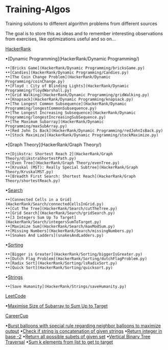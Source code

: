 # Training-Algos
Training solutions to different algorithm problems from different sources

The goal is to store this as ideas and to remember interesting observations from exercises, like optimizations useful and so on...

[HackerRank](HackerRank/)

  •[Dynamic Programming](HackerRank/Dynamic Programming/)

    ••[Bricks Game](HackerRank/Dynamic Programming/bricksGame.py)
    ••[Candies](HackerRank/Dynamic Programming/Candies.py)
    ••[The Coin Change Problem](HackerRank/Dynamic Programming/coinChange.py)
    ••[Floyd : City of Blinding Lights](HackerRank/Dynamic Programming/floydWarshall.py)
    ••[Grid Walking](HackerRank/Dynamic Programming/gridWalking.py)
    ••[Knapsack](HackerRank/Dynamic Programming/knapsack.py)
    ••[The Longest Common Subsequence](HackerRank/Dynamic Programming/longestCommonSubsequence.py)
    ••[The Longest Increasing Subsequence](HackerRank/Dynamic Programming/longestIncreasingSubSequence.py)
    ••[The Maximum Subarray](HackerRank/Dynamic Programming/maxSubArray.py)
    ••[Red John Is Back](HackerRank/Dynamic Programming/redJohnIsBack.py)
    ••[Stock Maximize](HackerRank/Dynamic Programming/stockMaximize.py)

  •[Graph Theory](HackerRank/Graph Theory/)

    ••[Djikstra: Shortest Reach 2](HackerRank/Graph Theory/djikstraShortestPath.py)
    ••[Even Tree](HackerRank/Graph Theory/evenTree.py)
    ••[Kruskal (MST): Really Special Subtree](HackerRank/Graph Theory/KruskalMST.py)
    ••[Breadth First Search: Shortest Reach](HackerRank/Graph Theory/shortestReach.py)

  •[Search](HackerRank/Search/)

    ••[Connected Cells in a Grid](HackerRank/Search/connectedCellsInGrid.py)
    ••[Cut The Tree](HackerRank/Search/cutTheTree.py)
    ••[Grid Search](HackerRank/Search/gridSearch.py)
    ••[3 Integers Sum Up To Target](HackerRank/Search/integersSumToTarget.py)
    ••[Maximize Sum](HackerRank/Search/maxModSum.py)
    ••[Missing Numbers](HackerRank/Search/missingNumbers.py)
    ••[Snakes And Ladders](snakesAndLadders.py)

  •[Sorting](HackerRank/Sorting/)

    ••[Bigger is Greater](HackerRank/Sorting/biggerIsGreater.py)
    ••[Dutch Flag Problem](HackerRank/Sorting/dutchFlagProblem.py)
    ••[Radix Sort](HackerRank/Sorting/lsRadixSort.py)
    ••[Quick Sort](HackerRank/Sorting/quicksort.py)

  •[Strings](HackerRank/Strings/)

    ••[Save Humanity](HackerRank/Strings/saveHumanity.py)

[LeetCode](LeetCode/)

  •[Maximise Size of Subarray to Sum Up to Target](LeetCode/maxSizeSumToTarget.py)

[CareerCup](CareerCup/)

  •[Burst balloons with special rule regarding neighbor balloons to maximize output](CareerCup/burstBalloons.py)
  •[Check if string is concatenation of given strings](CareerCup/concatenationInSet.py)
  •[Return integer in base -2](CareerCup/negabinary.py)
  •[Return all possible subets of given set](CareerCup/powerSet.py)
  •[Vertical Binary Tree Traversal](CareerCup/sideViewTree.py)
  •[Sum k elements from list to get to target](CareerCup/sumOfElementsToTarget.py)
